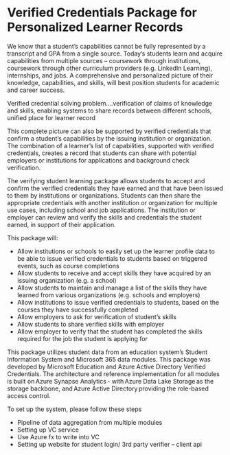 # Verified Credentials Package for Personalized Learner Records

We know that a student’s capabilities cannot be fully represented by a transcript and GPA from a single source. Today’s students learn and acquire capabilities from multiple sources – coursework through institutions, coursework through other curriculum providers (e.g. LinkedIn Learning), internships, and jobs. A comprehensive and personalized picture of their knowledge, capabilities, and skills, will best position students for academic and career success.  

Verified credential solving problem….verification of claims of knowledge and skills, enabling systems to share records between different schools, unified place for learner record 

This complete picture can also be supported by verified credentials that confirm a student’s capabilities by the issuing institution or organization. The combination of a learner’s list of capabilities, supported with verified credentials, creates a record that students can share with potential employers or institutions for applications and background check verification.  

The verifying student learning package allows students to accept and confirm the verified credentials they have earned and that have been issued to them by institutions or organizations. Students can then share the appropriate credentials with another institution or organization for multiple use cases, including school and job applications. The institution or employer can review and verify the skills and credentials the student earned, in support of their application.  

This package will: 

- Allow institutions or schools to easily set up the learner profile data to be able to issue verified credentials to students based on triggered events, such as course completions 
- Allow students to receive and accept skills they have acquired by an issuing organization (e.g. a school) 
- Allow students to maintain and manage a list of the skills they have learned from various organizations (e.g. schools and employers)  
- Allow institutions to issue verified credentials to students, based on the courses they have successfully completed  
- Allow employers to ask for verification of student’s skills 
- Allow students to share verified skills with employer 
- Allow employer to verify that the student has completed the skills required for the job the student is applying for 

This package utilizes student data from an education system’s Student Information System and Microsoft 365 data modules. This package was developed by Microsoft Education and Azure Active Directory Verified Credentials. The architecture and reference implementation for all modules is built on Azure Synapse Analytics - with Azure Data Lake Storage as the storage backbone, and Azure Active Directory providing the role-based access control. 

To set up the system, please follow these steps 

- Pipeline of data aggregation from multiple modules 
- Setting up VC service 
- Use Azure fx to write into VC 
- Setting up website for student login/ 3rd party verifier – client api  
